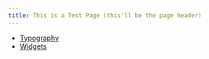 ```yaml
---
title: This is a Test Page (this'll be the page header)
---
```


* [Typography](./typography)
* [Widgets](./widgets)